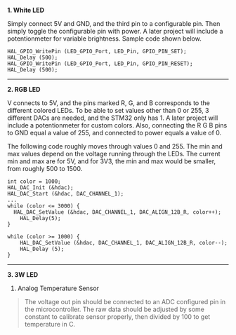 **1. White LED**
   
Simply connect 5V and GND, and the third pin to a configurable pin. Then simply toggle the configurable pin with power. A later project will include a potentionmeter for variable brightness. Sample code shown below.

```
HAL_GPIO_WritePin (LED_GPIO_Port, LED_Pin, GPIO_PIN_SET); 
HAL_Delay (500); 
HAL_GPIO_WritePin (LED_GPIO_Port, LED_Pin, GPIO_PIN_RESET); 
HAL_Delay (500);
```
---
**2. RGB LED**

V connects to 5V, and the pins marked R, G, and B corresponds to the different colored LEDs. To be able to set values other than 0 or 255, 3 different DACs are needed, and the STM32 only has 1. A later project will include a potentionmeter for custom colors. Also, connecting the R G B pins to GND equal a value of 255, and connected to power equals a value of 0. 

The following code roughly moves through values 0 and 255. The min and max values depend on the voltage running through the LEDs. The current min and max are for 5V, and for 3V3, the min and max would be smaller, from roughly 500 to 1500.   

```
int color = 1000;
HAL_DAC_Init (&hdac);
HAL_DAC_Start (&hdac, DAC_CHANNEL_1);
...
while (color <= 3000) {
  HAL_DAC_SetValue (&hdac, DAC_CHANNEL_1, DAC_ALIGN_12B_R, color++);
	HAL_Delay(5);
}

while (color >= 1000) {
	HAL_DAC_SetValue (&hdac, DAC_CHANNEL_1, DAC_ALIGN_12B_R, color--);
	HAL_Delay (5);
}
```
---
**3. 3W LED**



1. Analog Temperature Sensor
> The voltage out pin should be connected to an ADC configured pin in the microcontroller. The raw data should be adjusted by some constant to calibrate sensor properly, then divided by 100 to get temperature in C.
